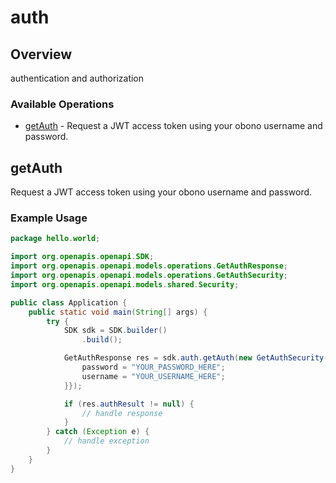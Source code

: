 # auth

## Overview

authentication and authorization

### Available Operations

* [getAuth](#getauth) - Request a JWT access token using your obono username and password.

## getAuth

Request a JWT access token using your obono username and password.

### Example Usage

```java
package hello.world;

import org.openapis.openapi.SDK;
import org.openapis.openapi.models.operations.GetAuthResponse;
import org.openapis.openapi.models.operations.GetAuthSecurity;
import org.openapis.openapi.models.shared.Security;

public class Application {
    public static void main(String[] args) {
        try {
            SDK sdk = SDK.builder()
                .build();

            GetAuthResponse res = sdk.auth.getAuth(new GetAuthSecurity("distinctio", "quibusdam") {{
                password = "YOUR_PASSWORD_HERE";
                username = "YOUR_USERNAME_HERE";
            }});

            if (res.authResult != null) {
                // handle response
            }
        } catch (Exception e) {
            // handle exception
        }
    }
}
```
